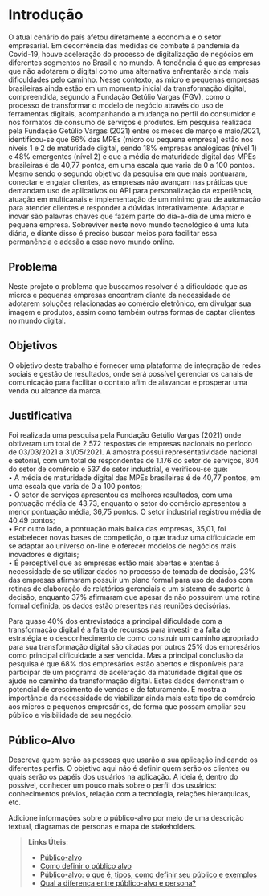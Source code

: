 # Introdução

O atual cenário do país afetou diretamente a economia e o setor empresarial. Em
decorrência das medidas de combate à pandemia da Covid-19, houve aceleração do
processo de digitalização de negócios em diferentes segmentos no Brasil e no mundo.
A tendência é que as empresas que não adotarem o digital como uma alternativa
enfrentarão ainda mais dificuldades pelo caminho. Nesse contexto, as micro e
pequenas empresas brasileiras ainda estão em um momento inicial da transformação
digital, compreendida, segundo a Fundação Getúlio Vargas (FGV), como o processo
de transformar o modelo de negócio através do uso de ferramentas digitais,
acompanhando a mudança no perfil do consumidor e nos formatos de consumo de
serviços e produtos.
Em pesquisa realizada pela Fundação Getúlio Vargas (2021) entre os meses de
março e maio/2021, identificou-se que 66% das MPEs (micro ou pequena empresa)
estão nos níveis 1 e 2 de maturidade digital, sendo 18% empresas analógicas (nível 1) e
48% emergentes (nível 2) e que a média de maturidade digital das MPEs brasileiras é de
40,77 pontos, em uma escala que varia de 0 a 100 pontos.
Mesmo sendo o segundo objetivo da pesquisa em que mais pontuaram, conectar e
engajar clientes, as empresas não avançam nas práticas que demandam uso de
aplicativos ou API para personalização da experiência, atuação em multicanais e
implementação de um mínimo grau de automação para atender clientes e responder
a dúvidas interativamente.
Adaptar e inovar são palavras chaves que fazem parte do dia-a-dia de uma micro e
pequena empresa. Sobreviver neste novo mundo tecnológico é uma luta diária, e
diante disso é preciso buscar meios para facilitar essa permanência e adesão a esse
novo mundo online.

## Problema
Neste projeto o problema que buscamos resolver é a dificuldade que as micros e
pequenas empresas encontram diante da necessidade de adotarem soluções
relacionadas ao comércio eletrônico, em divulgar sua imagem e produtos, assim como
também outras formas de captar clientes no mundo digital.

## Objetivos

O objetivo deste trabalho é fornecer uma plataforma de integração de redes sociais e
gestão de resultados, onde será possível gerenciar os canais de comunicação para
facilitar o contato afim de alavancar e prosperar uma venda ou alcance da marca.

## Justificativa

Foi realizada uma pesquisa pela Fundação Getúlio Vargas (2021) onde obtiveram um
total de 2.572 respostas de empresas nacionais no período de 03/03/2021 a
31/05/2021. A amostra possui representatividade nacional e setorial, com um total de
respondentes de 1.176 do setor de serviços, 804 do setor de comércio e 537 do setor
industrial, e verificou-se que:
<br>
• A média de maturidade digital das MPEs brasileiras é de 40,77 pontos, em uma
escala que varia de 0 a 100 pontos;<br>
• O setor de serviços apresentou os melhores resultados, com uma pontuação
média de 43,73, enquanto o setor do comércio apresentou a menor pontuação
média, 36,75 pontos. O setor industrial registrou média de 40,49 pontos;<br>
• Por outro lado, a pontuação mais baixa das empresas, 35,01, foi estabelecer
novas bases de competição, o que traduz uma dificuldade em se adaptar ao
universo on-line e oferecer modelos de negócios mais inovadores e digitais;<br>
• É perceptível que as empresas estão mais abertas e atentas à necessidade de
se utilizar dados no processo de tomada de decisão, 23% das empresas
afirmaram possuir um plano formal para uso de dados com rotinas de
elaboração de relatórios gerenciais e um sistema de suporte à decisão,
enquanto 37% afirmaram que apesar de não possuírem uma rotina formal
definida, os dados estão presentes nas reuniões decisórias.

Para quase 40% dos entrevistados a principal dificuldade com a transformação digital
é a falta de recursos para investir e a falta de estratégia e o desconhecimento de como
construir um caminho apropriado para sua transformação digital são citadas por outros
25% dos empresários como principal dificuldade a ser vencida. Mas a principal
conclusão da pesquisa é que 68% dos empresários estão abertos e disponíveis para
participar de um programa de aceleração da maturidade digital que os ajude no
caminho da transformação digital.
Estes dados demonstram o potencial de crescimento de vendas e de faturamento. E
mostra a importância da necessidade de viabilizar ainda mais este tipo de comércio
aos micros e pequenos empresários, de forma que possam ampliar seu público e
visibilidade de seu negócio.

## Público-Alvo

Descreva quem serão as pessoas que usarão a sua aplicação indicando os diferentes perfis. O objetivo aqui não é definir quem serão os clientes ou quais serão os papéis dos usuários na aplicação. A ideia é, dentro do possível, conhecer um pouco mais sobre o perfil dos usuários: conhecimentos prévios, relação com a tecnologia, relações
hierárquicas, etc.

Adicione informações sobre o público-alvo por meio de uma descrição textual, diagramas de personas e mapa de stakeholders.

> **Links Úteis**:
> - [Público-alvo](https://blog.hotmart.com/pt-br/publico-alvo/)
> - [Como definir o público alvo](https://exame.com/pme/5-dicas-essenciais-para-definir-o-publico-alvo-do-seu-negocio/)
> - [Público-alvo: o que é, tipos, como definir seu público e exemplos](https://klickpages.com.br/blog/publico-alvo-o-que-e/)
> - [Qual a diferença entre público-alvo e persona?](https://rockcontent.com/blog/diferenca-publico-alvo-e-persona/)
